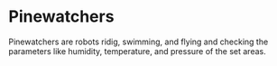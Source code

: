 # Pinewatchers
Pinewatchers are robots ridig, swimming, and flying and checking the parameters like humidity, temperature, and pressure of the set areas.
